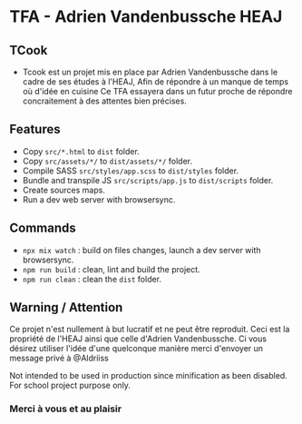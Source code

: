 # TFA - Adrien Vandenbussche HEAJ

## TCook

- Tcook est un projet mis en place par Adrien Vandenbussche dans le cadre de ses études à l'HEAJ, Afin de répondre à un manque de temps où d'idée en cuisine Ce TFA essayera dans un futur proche de répondre concraitement à des attentes bien précises.

## Features

- Copy `src/*.html` to `dist` folder.
- Copy `src/assets/*/` to `dist/assets/*/` folder.
- Compile SASS `src/styles/app.scss` to `dist/styles` folder.
- Bundle and transpile JS `src/scripts/app.js` to `dist/scripts` folder.
- Create sources maps.
- Run a dev web server with browsersync.

## Commands

- `npx mix watch` : build on files changes, launch a dev server with browsersync.
- `npm run build` : clean, lint and build the project.
- `npm run clean` : clean the `dist` folder.

## Warning / Attention

Ce projet n'est nullement à but lucratif et ne peut être reproduit. 
Ceci est la propriété de l'HEAJ ainsi que celle d'Adrien Vandenbussche.
Ci vous désirez utiliser l'idée d'une quelconque manière merci d'envoyer un message privé à @Aldriiss

Not intended to be used in production since minification as been disabled.  
For school project purpose only.

### Merci à vous et au plaisir
